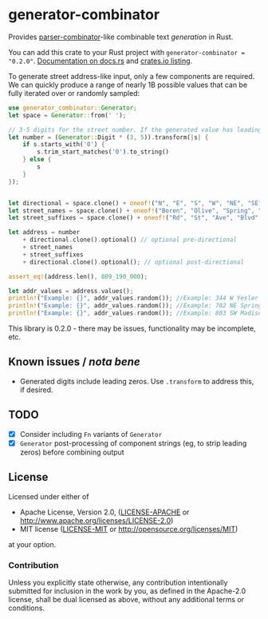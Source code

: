 # generator-combinator
Provides [parser-combinator](https://en.wikipedia.org/wiki/Parser_combinator)-like combinable text _generation_ in Rust.

You can add this crate to your Rust project with `generator-combinator = "0.2.0"`. [Documentation on docs.rs](https://docs.rs/generator-combinator) and [crates.io listing](https://crates.io/crates/generator-combinator).

To generate street address-like input, only a few components are required. We can quickly produce a range of nearly 1B possible values that can be fully iterated over or randomly sampled:

```rust
use generator_combinator::Generator;
let space = Generator::from(' ');

// 3-5 digits for the street number. If the generated value has leading 0s, trim them out
let number = (Generator::Digit * (3, 5)).transform(|s| {
    if s.starts_with('0') {
        s.trim_start_matches('0').to_string()
    } else {
        s
    }
});


let directional = space.clone() + oneof!("N", "E", "S", "W", "NE", "SE", "SW", "NW");
let street_names = space.clone() + oneof!("Boren", "Olive", "Spring", "Cherry", "Seneca", "Yesler", "Madison", "James", "Union", "Mercer");
let street_suffixes = space.clone() + oneof!("Rd", "St", "Ave", "Blvd", "Ln", "Dr", "Way", "Ct", "Pl");

let address = number
    + directional.clone().optional() // optional pre-directional
    + street_names
    + street_suffixes
    + directional.clone().optional(); // optional post-directional

assert_eq!(address.len(), 809_190_000);

let addr_values = address.values();
println!("Example: {}", addr_values.random()); //Example: 344 W Yesler Way
println!("Example: {}", addr_values.random()); //Example: 702 NE Spring Ct N
println!("Example: {}", addr_values.random()); //Example: 803 SW Madison Way SE
```

This library is 0.2.0 - there may be issues, functionality may be incomplete, etc. 

## Known issues / _nota bene_
- Generated digits include leading zeros. Use `.transform` to address this, if desired.

## TODO
- [x] Consider including `Fn` variants of `Generator`
- [x] `Generator` post-processing of component strings (eg, to strip leading zeros) before combining output

## License

Licensed under either of

 * Apache License, Version 2.0, ([LICENSE-APACHE](LICENSE-APACHE) or http://www.apache.org/licenses/LICENSE-2.0)
 * MIT license ([LICENSE-MIT](LICENSE-MIT) or http://opensource.org/licenses/MIT)

at your option.

### Contribution

Unless you explicitly state otherwise, any contribution intentionally submitted
for inclusion in the work by you, as defined in the Apache-2.0 license, shall be dual licensed as above, without any
additional terms or conditions.
